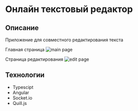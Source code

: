 # Онлайн текстовый редактор

## Описание

Приложение для совместного редактирования текста

Главная страница
![main page](https://github.com/CoolSheff131/angular-text-editor/main.jpg)

Страница редактирования
![edit page](https://github.com/CoolSheff131/angular-text-editor/edit.jpg)

## Технологии

- Typescipt
- Angular
- Socket.io
- Quill.js
